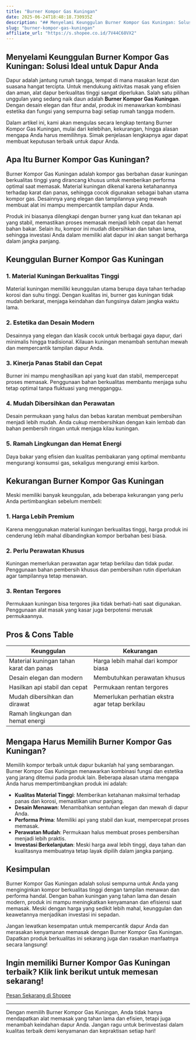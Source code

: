 ```yaml
---
title: "Burner Kompor Gas Kuningan"
date: 2025-06-24T18:48:18.730935Z
description: "## Menyelami Keunggulan Burner Kompor Gas Kuningan: Solusi Ideal untuk Dapur Anda..."
slug: "burner-kompor-gas-kuningan"
affiliate_url: "https://s.shopee.co.id/7V44C68VX2"
---
```

## Menyelami Keunggulan Burner Kompor Gas Kuningan: Solusi Ideal untuk Dapur Anda

Dapur adalah jantung rumah tangga, tempat di mana masakan lezat dan suasana hangat tercipta. Untuk mendukung aktivitas masak yang efisien dan aman, alat dapur berkualitas tinggi sangat diperlukan. Salah satu pilihan unggulan yang sedang naik daun adalah **Burner Kompor Gas Kuningan**. Dengan desain elegan dan fitur andal, produk ini menawarkan kombinasi estetika dan fungsi yang sempurna bagi setiap rumah tangga modern.

Dalam artikel ini, kami akan mengulas secara lengkap tentang Burner Kompor Gas Kuningan, mulai dari kelebihan, kekurangan, hingga alasan mengapa Anda harus memilihnya. Simak penjelasan lengkapnya agar dapat membuat keputusan terbaik untuk dapur Anda.

## Apa Itu Burner Kompor Gas Kuningan?

Burner Kompor Gas Kuningan adalah kompor gas berbahan dasar kuningan berkualitas tinggi yang dirancang khusus untuk memberikan performa optimal saat memasak. Material kuningan dikenal karena ketahanannya terhadap karat dan panas, sehingga cocok digunakan sebagai bahan utama kompor gas. Desainnya yang elegan dan tampilannya yang mewah membuat alat ini mampu mempercantik tampilan dapur Anda.

Produk ini biasanya dilengkapi dengan burner yang kuat dan tekanan api yang stabil, memastikan proses memasak menjadi lebih cepat dan hemat bahan bakar. Selain itu, kompor ini mudah dibersihkan dan tahan lama, sehingga investasi Anda dalam memiliki alat dapur ini akan sangat berharga dalam jangka panjang.

## Keunggulan Burner Kompor Gas Kuningan

### 1. Material Kuningan Berkualitas Tinggi

Material kuningan memiliki keunggulan utama berupa daya tahan terhadap korosi dan suhu tinggi. Dengan kualitas ini, burner gas kuningan tidak mudah berkarat, menjaga keindahan dan fungsinya dalam jangka waktu lama.

### 2. Estetika dan Desain Modern

Desainnya yang elegan dan klasik cocok untuk berbagai gaya dapur, dari minimalis hingga tradisional. Kilauan kuningan menambah sentuhan mewah dan mempercantik tampilan dapur Anda.

### 3. Kinerja Panas Stabil dan Cepat

Burner ini mampu menghasilkan api yang kuat dan stabil, mempercepat proses memasak. Penggunaan bahan berkualitas membantu menjaga suhu tetap optimal tanpa fluktuasi yang mengganggu.

### 4. Mudah Dibersihkan dan Perawatan

Desain permukaan yang halus dan bebas karatan membuat pembersihan menjadi lebih mudah. Anda cukup membersihkan dengan kain lembab dan bahan pembersih ringan untuk menjaga kilau kuningan.

### 5. Ramah Lingkungan dan Hemat Energi

Daya bakar yang efisien dan kualitas pembakaran yang optimal membantu mengurangi konsumsi gas, sekaligus mengurangi emisi karbon.

## Kekurangan Burner Kompor Gas Kuningan

Meski memiliki banyak keunggulan, ada beberapa kekurangan yang perlu Anda pertimbangkan sebelum membeli:

### 1. Harga Lebih Premium

Karena menggunakan material kuningan berkualitas tinggi, harga produk ini cenderung lebih mahal dibandingkan kompor berbahan besi biasa.

### 2. Perlu Perawatan Khusus

Kuningan memerlukan perawatan agar tetap berkilau dan tidak pudar. Penggunaan bahan pembersih khusus dan pembersihan rutin diperlukan agar tampilannya tetap menawan.

### 3. Rentan Tergores

Permukaan kuningan bisa tergores jika tidak berhati-hati saat digunakan. Penggunaan alat masak yang kasar juga berpotensi merusak permukaannya.

## Pros & Cons Table

| Keunggulan       | Kekurangan                         |
|------------------|-----------------------------------|
| Material kuningan tahan karat dan panas | Harga lebih mahal dari kompor biasa |
| Desain elegan dan modern   | Membutuhkan perawatan khusus |
| Hasilkan api stabil dan cepat  | Permukaan rentan tergores  |
| Mudah dibersihkan dan dirawat | Memerlukan perhatian ekstra agar tetap berkilau |
| Ramah lingkungan dan hemat energi |                       |

## Mengapa Harus Memilih Burner Kompor Gas Kuningan?

Memilih kompor terbaik untuk dapur bukanlah hal yang sembarangan. Burner Kompor Gas Kuningan menawarkan kombinasi fungsi dan estetika yang jarang ditemui pada produk lain. Beberapa alasan utama mengapa Anda harus mempertimbangkan produk ini adalah:

- **Kualitas Material Tinggi**: Memberikan ketahanan maksimal terhadap panas dan korosi, memastikan umur panjang.
- **Desain Menawan**: Menambahkan sentuhan elegan dan mewah di dapur Anda.
- **Performa Prima**: Memiliki api yang stabil dan kuat, mempercepat proses memasak.
- **Perawatan Mudah**: Permukaan halus membuat proses pembersihan menjadi lebih praktis.
- **Investasi Berkelanjutan**: Meski harga awal lebih tinggi, daya tahan dan kualitasnya membuatnya tetap layak dipilih dalam jangka panjang.

## Kesimpulan

Burner Kompor Gas Kuningan adalah solusi sempurna untuk Anda yang menginginkan kompor berkualitas tinggi dengan tampilan menawan dan performa handal. Dengan bahan kuningan yang tahan lama dan desain modern, produk ini mampu meningkatkan kenyamanan dan efisiensi saat memasak. Meski dengan harga yang sedikit lebih mahal, keunggulan dan keawetannya menjadikan investasi ini sepadan.

Jangan lewatkan kesempatan untuk mempercantik dapur Anda dan merasakan kenyamanan memasak dengan Burner Kompor Gas Kuningan. Dapatkan produk berkualitas ini sekarang juga dan rasakan manfaatnya secara langsung!

## Ingin memiliki Burner Kompor Gas Kuningan terbaik? Klik link berikut untuk memesan sekarang!  
[Pesan Sekarang di Shopee](https://s.shopee.co.id/7V44C68VX2)

---

Dengan memilih Burner Kompor Gas Kuningan, Anda tidak hanya mendapatkan alat memasak yang tahan lama dan efisien, tetapi juga menambah keindahan dapur Anda. Jangan ragu untuk berinvestasi dalam kualitas terbaik demi kenyamanan dan kepraktisan setiap hari!